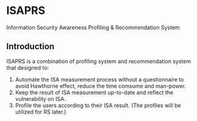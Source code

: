 # ISAPRS<br>
Information Security Awareness Profiling &amp; Recommendation System<br>
## Introduction<br>
ISAPRS is a combination of profiling system and recommendation system that designed to:<br>
1) Automate the ISA measurement process without a questionnaire to avoid Hawthorne effect, reduce the time comsume and man-power. 
2) Keep the result of ISA measurement up-to-date and reflect the vulnerability on ISA.
3) Profile the users according to their ISA result. (The profiles will be utilized for RS later.)

